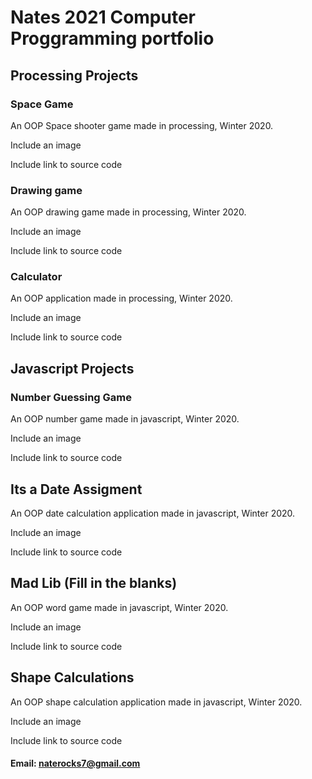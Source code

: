 # Nates 2021 Computer Proggramming portfolio

## Processing Projects

### Space Game
An OOP Space shooter game made in processing, Winter 2020.

Include an image

Include link to source code


### Drawing game
An OOP drawing game made in processing, Winter 2020.

Include an image

Include link to source code


### Calculator
An OOP application made in processing, Winter 2020.

Include an image

Include link to source code

## Javascript Projects

### Number Guessing Game
An OOP number game made in javascript, Winter 2020.

Include an image

Include link to source code


## Its a Date Assigment
An OOP date calculation application made in javascript, Winter 2020.

Include an image

Include link to source code


## Mad Lib (Fill in the blanks) 
An OOP word game made in javascript, Winter 2020.

Include an image

Include link to source code


## Shape Calculations
An OOP shape calculation application made in javascript, Winter 2020.

Include an image

Include link to source code



#### Email: naterocks7@gmail.com
